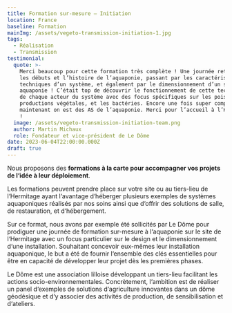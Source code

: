 ```yaml
---
title: Formation sur-mesure – Initiation
location: France
baseline: Formation
mainImg: /assets/vegeto-transmission-initiation-1.jpg
tags:
  - Réalisation
  - Transmission
testimonial:
  quote: >-
    Merci beaucoup pour cette formation très complète ! Une journée retraçant
    les débuts et l’histoire de l’aquaponie, passant par les caractéristiques
    techniques d’un système, et également par le dimensionnement d’un système en
    aquaponie ! C’était top de découvrir le fonctionnement de cette technique,
    de chaque acteur du système avec des focus spécifiques sur les poissons, les
    productions végétales, et les bactéries. Encore une fois super complet,
    maintenant on est des AS de l’aquaponie. Merci pour l’accueil à l’Hermitage
    !
  image: /assets/vegeto-transmission-initiation-team.png
  author: Martin Michaux
  role: Fondateur et vice-président de Le Dôme
date: 2023-06-04T22:00:00.000Z
draft: true
---
```


Nous proposons des **formations à la carte pour accompagner vos projets de l‘idée à leur déploiement**.

Les formations peuvent prendre place sur votre site ou au tiers-lieu de l‘Hermitage ayant l‘avantage d‘héberger plusieurs exemples de systèmes aquaponiques réalisés par nos soins ainsi que d‘offrir des solutions de salle, de restauration, et d‘hébergement.

Sur ce format, nous avons par exemple été sollicités par Le Dôme pour prodiguer une journée de formation sur-mesure à l‘aquaponie sur le site de l‘Hermitage avec un focus particulier sur le design et le dimensionnement d‘une installation. Souhaitant concevoir eux-mêmes leur installation aquaponique, le but a été de fournir l‘ensemble des clés essentielles pour être en capacité de développer leur projet dès les premières phases.

Le Dôme est une association lilloise développant un tiers-lieu facilitant les actions socio-environnementales. Concrètement, l‘ambition est de réaliser un panel d‘exemples de solutions d‘agriculture innovantes dans un dôme géodésique et d‘y associer des activités de production, de sensibilisation et d‘ateliers.
